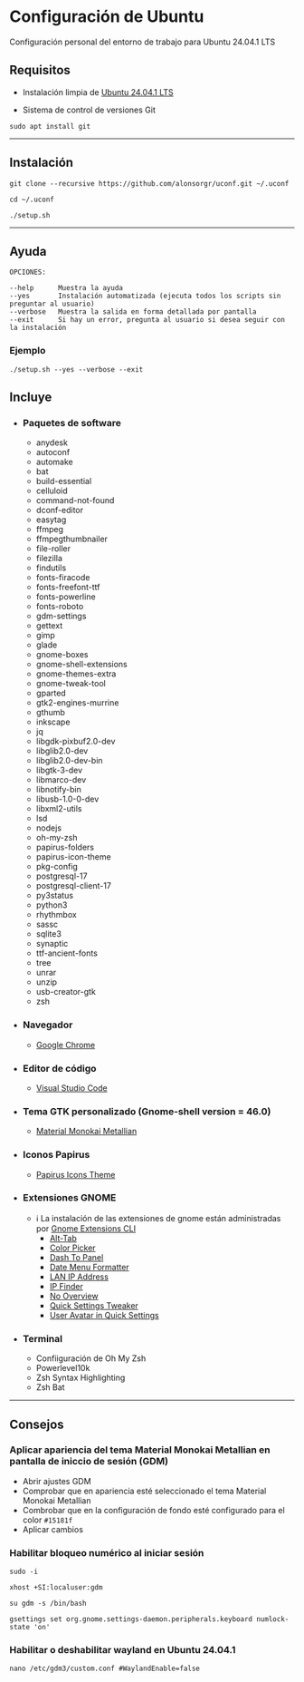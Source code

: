 # Configuración de Ubuntu

Configuración personal del entorno de trabajo para Ubuntu 24.04.1 LTS

## Requisitos

- Instalación limpia de [Ubuntu 24.04.1 LTS](https://releases.ubuntu.com/noble/ubuntu-24.04.1-desktop-amd64.iso)

- Sistema de control de versiones Git

```
sudo apt install git
```
***
## Instalación

```
git clone --recursive https://github.com/alonsorgr/uconf.git ~/.uconf
```
```
cd ~/.uconf
```
```
./setup.sh
```
***
## Ayuda

```
OPCIONES:

--help      Muestra la ayuda
--yes       Instalación automatizada (ejecuta todos los scripts sin preguntar al usuario)
--verbose   Muestra la salida en forma detallada por pantalla
--exit      Si hay un error, pregunta al usuario si desea seguir con la instalación 

```

### Ejemplo

```
./setup.sh --yes --verbose --exit
```

## Incluye

- ### Paquetes de software

  - anydesk
  - autoconf
  - automake
  - bat
  - build-essential
  - celluloid
  - command-not-found
  - dconf-editor
  - easytag
  - ffmpeg
  - ffmpegthumbnailer
  - file-roller
  - filezilla
  - findutils
  - fonts-firacode
  - fonts-freefont-ttf
  - fonts-powerline
  - fonts-roboto
  - gdm-settings
  - gettext
  - gimp
  - glade
  - gnome-boxes
  - gnome-shell-extensions
  - gnome-themes-extra
  - gnome-tweak-tool
  - gparted
  - gtk2-engines-murrine
  - gthumb
  - inkscape
  - jq
  - libgdk-pixbuf2.0-dev
  - libglib2.0-dev
  - libglib2.0-dev-bin
  - libgtk-3-dev
  - libmarco-dev
  - libnotify-bin
  - libusb-1.0-0-dev
  - libxml2-utils
  - lsd
  - nodejs
  - oh-my-zsh
  - papirus-folders
  - papirus-icon-theme
  - pkg-config
  - postgresql-17
  - postgresql-client-17
  - py3status
  - python3
  - rhythmbox
  - sassc
  - sqlite3
  - synaptic
  - ttf-ancient-fonts
  - tree
  - unrar
  - unzip
  - usb-creator-gtk
  - zsh
  
- ### Navegador
    - [Google Chrome](https://dl.google.com/linux/direct/google-chrome-stable_current_amd64.deb)

- ### Editor de código
    - [Visual Studio Code](https://update.code.visualstudio.com/latest/linux-deb-x64/stable)

- ### Tema GTK personalizado (Gnome-shell version = 46.0)
  - [Material Monokai Metallian](https://github.com/alonsorgr/material-monokai-metallian)
- ### Iconos Papirus
  - [Papirus Icons Theme](https://github.com/PapirusDevelopmentTeam/papirus-icon-theme)

- ### Extensiones GNOME
  - ℹ️ La instalación de las extensiones de gnome están administradas por [Gnome Extensions CLI](https://github.com/essembeh/gnome-extensions-cli)
    - [Alt-Tab](https://extensions.gnome.org/extension/97/coverflow-alt-tab/)
    - [Color Picker](https://extensions.gnome.org/extension/3396/color-picker/)
    - [Dash To Panel](https://extensions.gnome.org/extension/1160/dash-to-panel/)
    - [Date Menu Formatter](https://extensions.gnome.org/extension/4655/date-menu-formatter/)
    - [LAN IP Address](https://extensions.gnome.org/extension/1762/lan-ip-address/)
    - [IP Finder](https://extensions.gnome.org/extension/2983/ip-finder/)
    - [No Overview](https://extensions.gnome.org/extension/4099/no-overview/)
    - [Quick Settings Tweaker](https://extensions.gnome.org/extension/5446/quick-settings-tweaker)
    - [User Avatar in Quick Settings](https://extensions.gnome.org/extension/5506/user-avatar-in-quick-settings/)


- ### Terminal
  - Confiiguración de Oh My Zsh
  - Powerlevel10k
  - Zsh Syntax Highlighting
  - Zsh Bat
---

## Consejos

### Aplicar apariencia del tema Material Monokai Metallian en pantalla de iniccio de sesión (GDM)

- Abrir ajustes GDM
- Comprobar que en apariencia esté seleccionado el tema Material Monokai Metallian
- Combrobar que en la configuración de fondo esté configurado para el color `#15181f`
- Aplicar cambios

### Habilitar bloqueo numérico al iniciar sesión

```
sudo -i
```
```
xhost +SI:localuser:gdm
```
```
su gdm -s /bin/bash
```
```
gsettings set org.gnome.settings-daemon.peripherals.keyboard numlock-state 'on'
```

### Habilitar o deshabilitar wayland en Ubuntu 24.04.1

```
nano /etc/gdm3/custom.conf #WaylandEnable=false
```
